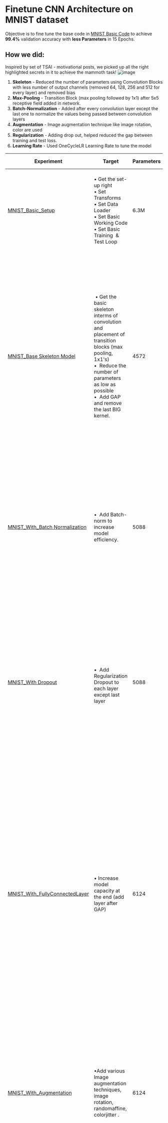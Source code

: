 # Finetune CNN Architecture on MNIST dataset

Objective is to fine tune the base code in [MNIST Basic Code](https://github.com/gkdivya/EVA/blob/main/5_CodingDrillDown/Experiments/MNIST_Step%200_BasicSetup.ipynb) to achieve **99.4%** validation accuracy with **less Parameters** in 15 Epochs. 

## How we did:

Inspired by set of TSAI - motivational posts, we picked up all the right highlighted secrets in it to achieve the mammoth task! 
![image](https://user-images.githubusercontent.com/17870236/120790982-3bb9fe80-c551-11eb-9b42-2ee1b2ca05a3.png)

1. **Skeleton** - Reduced the number of parameters using Convolution Blocks with less number of output channels (removed 64, 128, 256 and 512 for every layer) and removed bias
2. **Max-Pooling** - Transition Block (max pooling followed by 1x1) after 5x5 receptive field added in network.
3. **Batch-Normalization** - Added after every convolution layer except the last one to normalize the values being passed between convolution layers
5. **Augmentation** - Image augmentation technique like image rotation, color are used
6. **Regularization** - Adding drop out, helped reduced the gap between training and test loss.
7. **Learning Rate** - Used OneCycleLR Learning Rate to tune the model


| Experiment                                                                                                                        | Target                                                                                                                                                                                                          | Parameters | BestTrain Accuracy | Best Test Accuracy | Analysis                                                                                                                                                                                                                                                                                                                                                                                                                                                                    |
| --------------------------------------------------------------------------------------------------------------------------------- | --------------------------------------------------------------------------------------------------------------------------------------------------------------------------------------------------------------- | ---------- | ----------------- | ------------- | --------------------------------------------------------------------------------------------------------------------------------------------------------------------------------------------------------------------------------------------------------------------------------------------------------------------------------------------------------------------------------------------------------------------------------------------------------------------------- |
| [MNIST\_Basic\_Setup](https://github.com/gkdivya/EVA/blob/main/5_CodingDrillDown/Experiments/MNIST_Step%200_BasicSetup.ipynb)        | • Get the set-up right<br>• Set Transforms<br>• Set Data Loader<br>• Set Basic Working Code<br>• Set Basic Training  & Test Loop                                                                                | 6.3M       | 99.93             | 99.28         | •  Extremely Heavy Model for such a problem<br>•  Model is over-fitting because the training accuracy is 99.93, but we are changing our model in the next step                                                                                                                                                                                                                                                                                                              |
| [MNIST\_Base Skeleton Model](https://github.com/gkdivya/EVA/blob/main/5_CodingDrillDown/Experiments/MNIST_Step%201_BasicSkeleton.ipynb)                                          |  • Get the basic skeleton interms of convolution and placement of transition blocks (max pooling, 1x1's)<br>•  Reduce the number of parameters as low as possible<br>•  Add GAP and remove the last BIG kernel. | 4572       | 98.22             | 98.43         | •  We have structured our model in a readable way<br>•  The model is lighter with less number of parameters<br>•  The performace is reduced compared to previous models. Since we have reduced model capacity, this is expected, the model has capability to learn.<br>• Next, we will be tweaking this model further and increase the capacity to push it more towards the desired accuracy.                                                                               |
| [MNIST\_With\_Batch Normalization](https://github.com/gkdivya/EVA/blob/main/5_CodingDrillDown/Experiments/MNIST_Step%202_Batch_Normalization.ipynb)                                    | •  Add Batch-norm to increase model efficiency.                                                                                                                                                                 | 5088       | 99.03             | 99.04         | •  There is slight increase in the number of parameters, as batch norm stores a specific mean and std deviation for each layer<br> • Model overfitting problem is rectified to an extent. But, we have not reached the target test accuracy 99.40%.                                                                                                                                                                                                                         |
| [MNIST\_With Dropout](https://github.com/gkdivya/EVA/blob/main/5_CodingDrillDown/Experiments/MNIST_Step%203_Dropout.ipynb)                                                 | <br>•  Add Regularization Dropout to each layer except last layer                                                                                                                                               | 5088       | 97.94             | 98.64         | •  There is no overfitting at all. With dropout training will be harder, because we are droping the pixels randomly.<br>•  The performance has droppped, we can further improve it.<br>•  But with the current capacity,not possible to push it further.We can possibly increase the capacity of the model by adding a layer after GAP!                                                                                                                                     |
| [MNIST\_With\_FullyConnectedLayer](https://github.com/gkdivya/EVA/blob/main/5_CodingDrillDown/Experiments/MNIST_Step%204_%20Fully%20Connected%20layer.ipynb)                                    | • Increase model capacity at the end (add layer after GAP)                                                                                                                                                      | 6124       | 99.07             | 99.22         | • The model parameters have increased<br>• There is no overfitting rather slight underfitting, thats fine dropout is doing its work , because we are adding dropout at each layer the model is able to capture the training accuracy<br>• However, we haven't reached 99.4 accuracy yet.<br>Observing the missclassified images its good to try out some augmentation techniques as few images seems to be slightly rotated, and also image contrast needs to be considered |
| [MNIST\_With\_Augmentation](https://github.com/gkdivya/EVA/blob/main/5_CodingDrillDown/Experiments/MNIST_Step%205_Augmentation.ipynb)                                           | •Add various Image augmentation techniques, image rotation, randomaffine, colorjitter .                                                                                                                         | 6124       | 97.61             | 99.32         | •The model is under-fitting, that should be ok as we know we have made our train data harder.<br>• However, we haven't reached 99.4 accuracy yet.<br>•The model seems to be stuck at 99.2% accuracy, seems like the model needs some additional capacity towards the end.                                                                                                                                                                                                   |
| [MNIST\_With\_LR Scheduler](https://github.com/gkdivya/EVA/blob/main/5_CodingDrillDown/Experiments/MNIST_Step%206_LRScheduler.ipynb) | • Add some capacity (additional FC layer after GAP) to the model and added LR Scheduler                                                                                                                         | 6720       | 99.43             | 99.53         | •The model parameters have increased<br>• The model is under-fitting. This is fine, as we know we have made our train data harder.<br>• LR Scheduler and the additional capacity after GAP helped getting to the desired target 99.4, Onecyclic LR is being used, this seemed to perform better than StepLR to achieve consistent accuracy in last few layers                                                                                                               |
## Receptive Field calculation for our final model

Formula reference:</br>
<p align="center"><img src="https://user-images.githubusercontent.com/17870236/120273908-c0481b00-c2cc-11eb-8b97-af4c8b9d5917.png"></p>


| Operation   | nin | Channels | Output-Channels | padding | kernel | stride | nout | jin | jout | rin | rout | Activation-Size | Params# |
| ----------- | --- | -------- | --------------- | ------- | ------ | ------ | ---- | --- | ---- | --- | ---- | --------------- | ------- |
| Convolution | 28  | 1        | 8               | 0       | 3      | 1      | 26   | 1   | 1    | 1   | 3    | 784             | 72      |
| Convolution | 26  | 8        | 16              | 0       | 3      | 1      | 24   | 1   | 1    | 3   | 5    | 5408            | 1152    |
| Max-Pooling | 24  | 16       | 16              | 0       | 2      | 2      | 12   | 1   | 2    | 5   | 6    | 9216            | 0       |
| Convolution | 12  | 16       | 8               | 0       | 1      | 1      | 12   | 2   | 2    | 6   | 12   | 2304            | 128     |
| Convolution | 12  | 8        | 10              | 0       | 3      | 1      | 10   | 2   | 2    | 12  | 28   | 1152            | 720     |
| Convolution | 10  | 10       | 16              | 0       | 3      | 1      | 8    | 2   | 2    | 28  | 60   | 1000            | 1440    |
| Convolution | 8   | 16       | 18              | 0       | 3      | 1      | 6    | 2   | 2    | 60  | 124  | 1024            | 2592    |
| Convolution | 6   | 18       | 16              | 1       | 1      | 1      | 8    | 2   | 2    | 124 | 248  | 648             | 288     |
| Convolution | 8   | 16       | 10              | 1       | 1      | 1      | 10   | 2   | 2    | 248 | 496  | 1024            | 160     |

## Training Log for final Model

      EPOCH: 1
      Loss=0.32070186734199524 Batch_id=468 Accuracy=66.93: 100%|██████████| 469/469 [00:53<00:00,  8.85it/s]
        0%|          | 0/469 [00:00<?, ?it/s]
      Test set: Average loss: 0.1617, Accuracy: 9634/10000 (96.34%)

      EPOCH: 2
      Loss=0.23211365938186646 Batch_id=468 Accuracy=94.22: 100%|██████████| 469/469 [00:53<00:00,  8.75it/s]
        0%|          | 0/469 [00:00<?, ?it/s]
      Test set: Average loss: 0.0673, Accuracy: 9802/10000 (98.02%)

      EPOCH: 3
      Loss=0.22090421617031097 Batch_id=468 Accuracy=95.92: 100%|██████████| 469/469 [00:53<00:00,  8.69it/s]
        0%|          | 0/469 [00:00<?, ?it/s]
      Test set: Average loss: 0.0455, Accuracy: 9844/10000 (98.44%)

      EPOCH: 4
      Loss=0.05350199341773987 Batch_id=468 Accuracy=96.72: 100%|██████████| 469/469 [00:53<00:00,  8.73it/s]
        0%|          | 0/469 [00:00<?, ?it/s]
      Test set: Average loss: 0.0350, Accuracy: 9895/10000 (98.95%)

      EPOCH: 5
      Loss=0.05736066773533821 Batch_id=468 Accuracy=97.06: 100%|██████████| 469/469 [00:53<00:00,  8.72it/s]
        0%|          | 0/469 [00:00<?, ?it/s]
      Test set: Average loss: 0.0297, Accuracy: 9906/10000 (99.06%)

      EPOCH: 6
      Loss=0.056373003870248795 Batch_id=468 Accuracy=97.32: 100%|██████████| 469/469 [00:53<00:00,  8.72it/s]
        0%|          | 0/469 [00:00<?, ?it/s]
      Test set: Average loss: 0.0252, Accuracy: 9924/10000 (99.24%)

      EPOCH: 7
      Loss=0.11534460633993149 Batch_id=468 Accuracy=97.50: 100%|██████████| 469/469 [00:53<00:00,  8.70it/s]
        0%|          | 0/469 [00:00<?, ?it/s]
      Test set: Average loss: 0.0246, Accuracy: 9923/10000 (99.23%)

      EPOCH: 8
      Loss=0.04017015919089317 Batch_id=468 Accuracy=97.66: 100%|██████████| 469/469 [00:54<00:00,  8.65it/s]
        0%|          | 0/469 [00:00<?, ?it/s]
      Test set: Average loss: 0.0219, Accuracy: 9936/10000 (99.36%)

      EPOCH: 9
      Loss=0.018773594871163368 Batch_id=468 Accuracy=97.77: 100%|██████████| 469/469 [00:54<00:00,  8.64it/s]
        0%|          | 0/469 [00:00<?, ?it/s]
      Test set: Average loss: 0.0219, Accuracy: 9929/10000 (99.29%)

      EPOCH: 10
      Loss=0.05798463150858879 Batch_id=468 Accuracy=97.95: 100%|██████████| 469/469 [00:53<00:00,  8.73it/s]
        0%|          | 0/469 [00:00<?, ?it/s]
      Test set: Average loss: 0.0169, Accuracy: 9953/10000 (99.53%)

      EPOCH: 11
      Loss=0.020612243562936783 Batch_id=468 Accuracy=98.03: 100%|██████████| 469/469 [00:54<00:00,  8.67it/s]
        0%|          | 0/469 [00:00<?, ?it/s]
      Test set: Average loss: 0.0175, Accuracy: 9949/10000 (99.49%)

      EPOCH: 12
      Loss=0.02381170354783535 Batch_id=468 Accuracy=98.18: 100%|██████████| 469/469 [00:53<00:00,  8.71it/s]
        0%|          | 0/469 [00:00<?, ?it/s]
      Test set: Average loss: 0.0195, Accuracy: 9946/10000 (99.46%)

      EPOCH: 13
      Loss=0.10838382691144943 Batch_id=468 Accuracy=98.31: 100%|██████████| 469/469 [00:53<00:00,  8.72it/s]
        0%|          | 0/469 [00:00<?, ?it/s]
      Test set: Average loss: 0.0164, Accuracy: 9953/10000 (99.53%)

      EPOCH: 14
      Loss=0.1120440661907196 Batch_id=468 Accuracy=98.29: 100%|██████████| 469/469 [00:53<00:00,  8.72it/s]
        0%|          | 0/469 [00:00<?, ?it/s]
      Test set: Average loss: 0.0170, Accuracy: 9945/10000 (99.45%)

      EPOCH: 15
      Loss=0.08451732248067856 Batch_id=468 Accuracy=98.43: 100%|██████████| 469/469 [00:53<00:00,  8.72it/s]
      Test set: Average loss: 0.0168, Accuracy: 9950/10000 (99.50%)


<p align="center"><img src="https://user-images.githubusercontent.com/42609155/120590215-d0d8cc80-c457-11eb-877e-2c904aa27f8f.png" width="800"></p>

<b>Finally, by fine tuning the model in a step by step approach, the model was able to reach best test accuracy of 99.53% in 15 epochs with just 6720 (6K parameters)!!!

## Collaborators
- Divya Kamat (divya.r.kamat@gmail.com)
- Divya G K (gkdivya@gmail.com)
- Garvit Garg (garvit.gargs@gmail.com)
- Sarang (jaya.sarangan@gmail.com)
